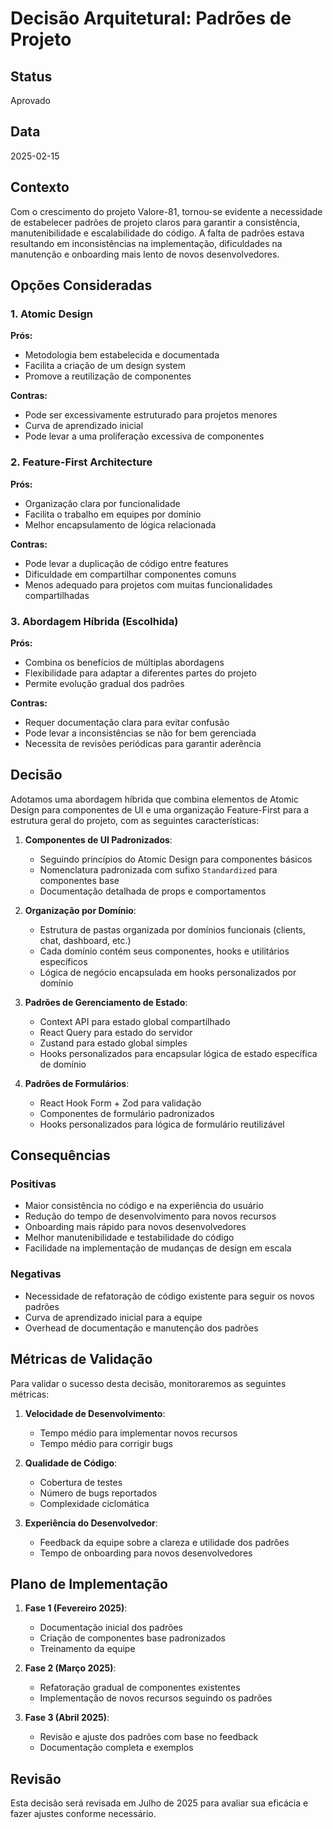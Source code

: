 # Decisão Arquitetural: Padrões de Projeto

## Status

Aprovado

## Data

2025-02-15

## Contexto

Com o crescimento do projeto Valore-81, tornou-se evidente a necessidade de estabelecer padrões de projeto claros para garantir a consistência, manutenibilidade e escalabilidade do código. A falta de padrões estava resultando em inconsistências na implementação, dificuldades na manutenção e onboarding mais lento de novos desenvolvedores.

## Opções Consideradas

### 1. Atomic Design

**Prós:**

- Metodologia bem estabelecida e documentada
- Facilita a criação de um design system
- Promove a reutilização de componentes

**Contras:**

- Pode ser excessivamente estruturado para projetos menores
- Curva de aprendizado inicial
- Pode levar a uma proliferação excessiva de componentes

### 2. Feature-First Architecture

**Prós:**

- Organização clara por funcionalidade
- Facilita o trabalho em equipes por domínio
- Melhor encapsulamento de lógica relacionada

**Contras:**

- Pode levar a duplicação de código entre features
- Dificuldade em compartilhar componentes comuns
- Menos adequado para projetos com muitas funcionalidades compartilhadas

### 3. Abordagem Híbrida (Escolhida)

**Prós:**

- Combina os benefícios de múltiplas abordagens
- Flexibilidade para adaptar a diferentes partes do projeto
- Permite evolução gradual dos padrões

**Contras:**

- Requer documentação clara para evitar confusão
- Pode levar a inconsistências se não for bem gerenciada
- Necessita de revisões periódicas para garantir aderência

## Decisão

Adotamos uma abordagem híbrida que combina elementos de Atomic Design para componentes de UI e uma organização Feature-First para a estrutura geral do projeto, com as seguintes características:

1. **Componentes de UI Padronizados**:

   - Seguindo princípios do Atomic Design para componentes básicos
   - Nomenclatura padronizada com sufixo `Standardized` para componentes base
   - Documentação detalhada de props e comportamentos

2. **Organização por Domínio**:

   - Estrutura de pastas organizada por domínios funcionais (clients, chat, dashboard, etc.)
   - Cada domínio contém seus componentes, hooks e utilitários específicos
   - Lógica de negócio encapsulada em hooks personalizados por domínio

3. **Padrões de Gerenciamento de Estado**:

   - Context API para estado global compartilhado
   - React Query para estado do servidor
   - Zustand para estado global simples
   - Hooks personalizados para encapsular lógica de estado específica de domínio

4. **Padrões de Formulários**:
   - React Hook Form + Zod para validação
   - Componentes de formulário padronizados
   - Hooks personalizados para lógica de formulário reutilizável

## Consequências

### Positivas

- Maior consistência no código e na experiência do usuário
- Redução do tempo de desenvolvimento para novos recursos
- Onboarding mais rápido para novos desenvolvedores
- Melhor manutenibilidade e testabilidade do código
- Facilidade na implementação de mudanças de design em escala

### Negativas

- Necessidade de refatoração de código existente para seguir os novos padrões
- Curva de aprendizado inicial para a equipe
- Overhead de documentação e manutenção dos padrões

## Métricas de Validação

Para validar o sucesso desta decisão, monitoraremos as seguintes métricas:

1. **Velocidade de Desenvolvimento**:

   - Tempo médio para implementar novos recursos
   - Tempo médio para corrigir bugs

2. **Qualidade de Código**:

   - Cobertura de testes
   - Número de bugs reportados
   - Complexidade ciclomática

3. **Experiência do Desenvolvedor**:
   - Feedback da equipe sobre a clareza e utilidade dos padrões
   - Tempo de onboarding para novos desenvolvedores

## Plano de Implementação

1. **Fase 1 (Fevereiro 2025)**:

   - Documentação inicial dos padrões
   - Criação de componentes base padronizados
   - Treinamento da equipe

2. **Fase 2 (Março 2025)**:

   - Refatoração gradual de componentes existentes
   - Implementação de novos recursos seguindo os padrões

3. **Fase 3 (Abril 2025)**:
   - Revisão e ajuste dos padrões com base no feedback
   - Documentação completa e exemplos

## Revisão

Esta decisão será revisada em Julho de 2025 para avaliar sua eficácia e fazer ajustes conforme necessário.
